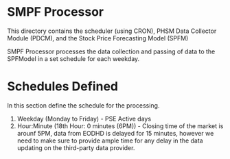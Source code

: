 # SMPF Processor
This directory contains the scheduler (using CRON), PHSM Data Collector Module (PDCM), and the Stock Price Forecasting Model (SPFM)

SMPF Processor processes the data collection and passing of data to the SPFModel in a set schedule for each weekday.

# Schedules Defined
In this section define the schedule for the processing.

1. Weekday (Monday to Friday) - PSE Active days
2. Hour:Minute    (18th Hour: 0 minutes (6PM)) - Closing time of the market is arounf 5PM, data from EODHD is delayed for 15 minutes, however we need to make sure to provide ample time for any delay in the data updating on the third-party data provider.

